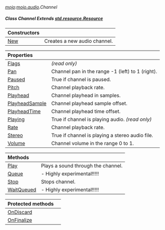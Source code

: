 _[mojo](../../modules/mojo/mojo-module.md):[mojo.audio](../../modules/mojo/mojo-audio.md).Channel_
##### Class Channel Extends [std.resource.Resource](../../modules/std/std-resource-resource.md)

| Constructors | |
|:---|:---|
| [New](mojo-audio-channel-new.md) | Creates a new audio channel. |

| Properties | |
|:---|:---|
| [Flags](mojo-audio-channel-flags.md) |  _(read only)_ |
| [Pan](mojo-audio-channel-pan.md) | Channel pan in the range -1 (left) to 1 (right). |
| [Paused](mojo-audio-channel-paused.md) | True if channel is paused. |
| [Pitch](mojo-audio-channel-pitch.md) | Channel playback rate. |
| [Playhead](mojo-audio-channel-playhead.md) | Channel playhead in samples. |
| [PlayheadSample](mojo-audio-channel-playheadsample.md) | Channel playhead sample offset. |
| [PlayheadTime](mojo-audio-channel-playheadtime.md) | Channel playhead time offset. |
| [Playing](mojo-audio-channel-playing.md) | True if channel is playing audio. _(read only)_ |
| [Rate](mojo-audio-channel-rate.md) | Channel playback rate. |
| [Stereo](mojo-audio-channel-stereo.md) | True if channel is playing a stereo audio file. |
| [Volume](mojo-audio-channel-volume.md) | Channel volume in the range 0 to 1. |

| Methods | |
|:---|:---|
| [Play](mojo-audio-channel-play.md) | Plays a sound through the channel. |
| [Queue](mojo-audio-channel-queue.md) |  - Highly experimental!!!!! |
| [Stop](mojo-audio-channel-stop.md) | Stops channel. |
| [WaitQueued](mojo-audio-channel-waitqueued.md) |  - Highly experimental!!!!! |

| Protected methods | |
|:---|:---|
| [OnDiscard](mojo-audio-channel-ondiscard.md) |  |
| [OnFinalize](mojo-audio-channel-onfinalize.md) |  |
